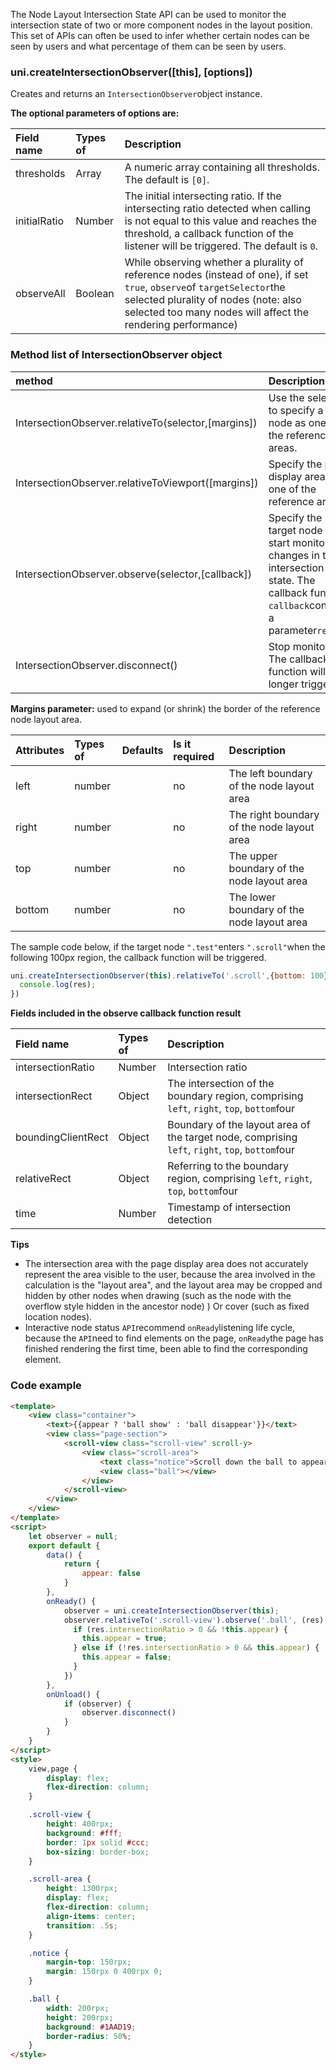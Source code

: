 The Node Layout Intersection State API can be used to monitor the intersection state of two or more component nodes in the layout position. This set of APIs can often be used to infer whether certain nodes can be seen by users and what percentage of them can be seen by users.

### uni.createIntersectionObserver([this\], [options])

Creates and returns an `IntersectionObserver`object instance.

**The optional parameters of options are:**

| Field name   | Types of | Description                                                  |
| :----------- | :------- | :----------------------------------------------------------- |
| thresholds   | Array    | A numeric array containing all thresholds. The default is `[0]`. |
| initialRatio | Number   | The initial intersecting ratio. If the intersecting ratio detected when calling is not equal to this value and reaches the threshold, a callback function of the listener will be triggered. The default is `0`. |
| observeAll   | Boolean  | While observing whether a plurality of reference nodes (instead of one), if set `true`, `observe`of `targetSelector`the selected plurality of nodes (note: also selected too many nodes will affect the rendering performance) |

### Method list of IntersectionObserver object

| method                                              | Description                                                  |
| :-------------------------------------------------- | :----------------------------------------------------------- |
| IntersectionObserver.relativeTo(selector,[margins]) | Use the selector to specify a node as one of the reference areas. |
| IntersectionObserver.relativeToViewport([margins])  | Specify the page display area as one of the reference areas  |
| IntersectionObserver.observe(selector,[callback])   | Specify the target node and start monitoring changes in the intersection state. The callback function `callback`contains a parameter`result` |
| IntersectionObserver.disconnect()                   | Stop monitoring. The callback function will no longer trigger. |

**Margins parameter:** used to expand (or shrink) the border of the reference node layout area.

| Attributes | Types of | Defaults | Is it required | Description                                |
| :--------- | :------- | :------- | :------------- | :----------------------------------------- |
| left       | number   |          | no             | The left boundary of the node layout area  |
| right      | number   |          | no             | The right boundary of the node layout area |
| top        | number   |          | no             | The upper boundary of the node layout area |
| bottom     | number   |          | no             | The lower boundary of the node layout area |

The sample code below, if the target node `".test"`enters `".scroll"`when the following 100px region, the callback function will be triggered.

```javascript
uni.createIntersectionObserver(this).relativeTo('.scroll',{bottom: 100}).observe('.test', (res) => {
  console.log(res);
})
```

**Fields included in the observe callback function result**

| Field name         | Types of | Description                                                  |
| :----------------- | :------- | :----------------------------------------------------------- |
| intersectionRatio  | Number   | Intersection ratio                                           |
| intersectionRect   | Object   | The intersection of the boundary region, comprising `left`, `right`, `top`, `bottom`four |
| boundingClientRect | Object   | Boundary of the layout area of the target node, comprising `left`, `right`, `top`, `bottom`four |
| relativeRect       | Object   | Referring to the boundary region, comprising `left`, `right`, `top`, `bottom`four |
| time               | Number   | Timestamp of intersection detection                          |

**Tips**

- The intersection area with the page display area does not accurately represent the area visible to the user, because the area involved in the calculation is the "layout area", and the layout area may be cropped and hidden by other nodes when drawing (such as the node with the overflow style hidden in the ancestor node) ) Or cover (such as fixed location nodes).
- Interactive node status `API`recommend `onReady`listening life cycle, because the `API`need to find elements on the page, `onReady`the page has finished rendering the first time, been able to find the corresponding element.

### Code example

```html
<template>
    <view class="container">
        <text>{{appear ? 'ball show' : 'ball disappear'}}</text>
        <view class="page-section">
            <scroll-view class="scroll-view" scroll-y>
                <view class="scroll-area">
                    <text class="notice">Scroll down the ball to appear</text>
                    <view class="ball"></view>
                </view>
            </scroll-view>
        </view>
    </view>
</template>
<script>
    let observer = null;
    export default {
        data() {
            return {
                appear: false
            }
        },
        onReady() {
            observer = uni.createIntersectionObserver(this);
            observer.relativeTo('.scroll-view').observe('.ball', (res) => {
              if (res.intersectionRatio > 0 && !this.appear) {
                this.appear = true;
              } else if (!res.intersectionRatio > 0 && this.appear) {
                this.appear = false;
              }
            })
        },
        onUnload() {
            if (observer) {
                observer.disconnect()
            }
        }
    }
</script>
<style>
    view,page {
        display: flex;
        flex-direction: column;
    }

    .scroll-view {
        height: 400rpx;
        background: #fff;
        border: 1px solid #ccc;
        box-sizing: border-box;
    }

    .scroll-area {
        height: 1300rpx;
        display: flex;
        flex-direction: column;
        align-items: center;
        transition: .5s;
    }

    .notice {
        margin-top: 150rpx;
        margin: 150rpx 0 400rpx 0;
    }

    .ball {
        width: 200rpx;
        height: 200rpx;
        background: #1AAD19;
        border-radius: 50%;
    }
</style>
```

